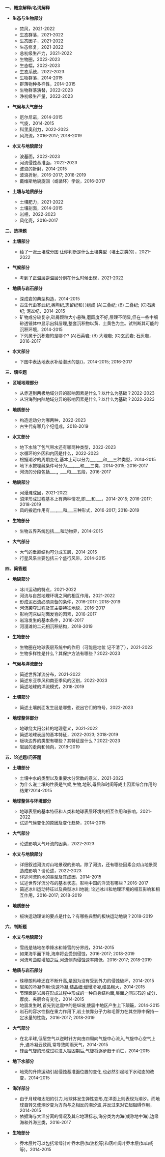 **一、概念解释/名词解释**

* **生态与生物部分**

  * 焚风，2021-2022
  * 生态群落，2021-2022
  * 生态因子，2021-2022
  * 生态修复，2021-2022
  * 总初级生产力，2021-2022
  * 生物圈，2022-2023
  * 生态幅，2022-2023
  * 生态系统，2022-2023
  * 生物群落，2014-2015
  * 群落物种多样性，2014-2015
  * 生物群落演替，2022-2023
  * 净初级生产量，2022-2023
* **气候与大气部分**

  * 厄尔尼诺，2014-2015
  * 气旋，2014-2015
  * 科里奥利力，2022-2023
  * 风海流，2016-2017; 2018-2019
* **水文与地貌部分**

  * 波基面，2022-2023
  * 河流侵蚀基准面，2022-2023
  * 波浪的折射，2014-2015
  * 波浪折射，2016-2017; 2018-2019
  * 戴维斯地貌旋回（或循环）学说，2016-2017
* **土壤与地质部分**

  * 土壤肥力，2021-2022
  * 土壤剖面，2014-2015
  * 岩相，2022-2023
  * 风化壳，2016-2017

**二、选择题**

* **土壤部分**

  * 给了一张土壤成分图 让你判断是什么土壤类型（壤土之类的），2021-2022
* **气候部分**

  * 考到了正温层逆温层分别在什么时候出现，2021-2022
* **地质与岩石部分**

  * 深成岩的典型构造，2014-2015
  * 古生代由寒武纪,奥陶纪,志留纪和( )组成 (A)三叠纪; (B) 二叠纪; (C)石炭纪; 泥盆纪，2014-2015
  * 矿物成分较复杂,碎屑颗粒大小悬殊,磨圆度不好,层理不明显,但在一些中细砂透镜体中显示出斜层理,整套沉积物以黄、土黄色为主。试判断其可能的沉积环境，2014-2015
  * 下列属于沉积岩的是哪个? (A)石英岩; (B) 大理岩; (C)玄武岩; 石灰岩，2016-2017
* **水文部分**

  * 下图中表达地表水补给潜水的是()，2014-2015; 2016-2017

**三、填空题**

* **区域地理部分**

  * 从赤道到两极地域分异的影响因素是什么？以什么为基础？2022-2023
  * 从沿海到内陆地域分异的影响因素是什么？以什么为基础？2022-2023
* **地质部分**

  * 构造运动分为哪两种，2022-2023
  * 古生代有哪几个纪组成，2018-2019
* **水文部分**

  * 地下水除了包气带水还有哪两种类型，2022-2023
  * 水循环的外因和内因是什么，2022-2023
  * 根据潮汐的周期变化,基本上可以分为\_\_\_,\_\_\_和\_\_\_三种类型，2014-2015
  * 地下水按埋藏条件可分为\_\_\_,\_\_\_和\_\_\_三类，2014-2015; 2016-2017
  * 河流的分段包括\_\_\_,**,** ,\_\_\_和\_\_\_五段，2016-2017
* **地貌部分**

  * 河漫滩成因，2021-2022
  * 沼泽形成过程基本上有两种情况,即\_\_\_和\_\_\_，2014-2015; 2016-2017; 2018-2019
  * 风的搬运作用有\_\_\_,\_\_\_和\_\_\_三种形式，2016-2017; 2018-2019
* **生物部分**

  * 生物五界系统包括\_\_\_和动物界，2014-2015
* **大气部分**

  * 大气的垂直结构可分成五层，2014-2015
  * 行星风系主要包括三个盛行风带，2014-2015

**四、简答题**

* **地貌部分**

  * 冰川运动的特点，2021-2022
  * 河流与自然地理环境之间的相互作用，2021-2022
  * 形成泥石流必须具备的条件，2016-2017; 2018-2019
  * 河流袭夺过程及其主要特征地貌，2016-2017
  * 影响河床纵剖面发育的因素，2016-2017
  * 岩溶发生的基本条件，2016-2017
  * 河漫滩的二元相沉积结构，2018-2019
* **生物部分**

  * 生物圈在地球表层系统中的作用（可能是地位 记不清了），2021-2022
  * 生物多样性是什么？其保护方法有哪些？2022-2023
* **气候与洋流部分**

  * 简述世界洋流分布，2021-2022
  * 简述东亚季风和南亚季风的区别，2022-2023
  * 简述地球的洋流模式，2018-2019
* **土壤部分**

  * 简述土壤剖面发生层是哪些，说出它们的符号，2022-2023
* **地球整体部分**

  * 地球绕太阳公转的地理意义，2021-2022
  * 简述地球表层的基本特征，2022-2023; 2018-2019
  * 板块边界的类型有哪些？其特征是什么？2022-2023
  * 岩层的走向和倾向，2018-2019

**五、论述题/问答题**

* **土壤部分**

  * 土壤中水的类型以及重要水分常数的意义，2021-2022
  * 为什么说土壤的性质是气候,生物,地形,母质和时间等成土因素综合作用的结果?2014-2015
* **地球整体与环境部分**

  * 地球表层的基本特征和人类和地球表层环境的相互作用和影响，2021-2022
  * 试述气候变化的原因及变化趋势，2014-2015
* **大气部分**

  * 论述影响大气环流的因素，2022-2023
* **水文与地貌部分**

  * 详细叙述河流对山地景观的影响。除了河流，还有哪些因素会对山地景观造成影响？请论述，2022-2023
  * 详述河流阶地的类型及其成因，2014-2015
  * 试述世界洋流分布的基本状态。影响中国的洋流有哪些？2016-2017
  * 简述冰川运动特征以及典型冰川地貌; 论述冰川和地理环境的相互影响和相互作用，2016-2017; 2018-2019
* **地质部分**

  * 板块运动理论的要点是什么？有哪些典型的板块运动地貌？2018-2019

**六、判断题**

* **水文与地貌部分**

  * 雪线是陆地冬季降水和降雪的分界线，2014-2015
  * 如果海平面下降,海岸将会受到侵蚀，2016-2017; 2018-2019
  * 河流弯曲度增加之后,河流侧向侵蚀速率降低，2016-2017; 2018-2019
* **地质与岩石部分**

  * 珠穆朗玛峰还在不断升高,是因为没有受到外力的侵蚀破坏，2014-2015
  * 岩浆的冷凝作用:快速冷凝,结晶细;缓慢冷凝,结晶粗大，2014-2015
  * 节理面是岩层在形成过程中形成的一种自身结构面,层面之间岩石的 成分、厚度、夹层会有变化，2014-2015
  * 地震发生时,首先到达震中的是纵坡,使震中地区产生上下颠簸，2014-2015
  * 岩石的容水性指在重力作用下,岩土依靠分子力和毛管力在其空隙中保持一定水量的性能，2016-2017; 2018-2019
* **大气部分**

  * 在北半球,低层空气以逆时针方向由四周向气旋中心流入,气旋中心空气上升,遇冷凝云致雨,常导致阴雨天气，2014-2015
  * 锋面气旋的形成过程进入锢囚期后,气旋将逐步趋于消亡，2014-2015
* **地下水部分**

  * 地壳的升降运动引起侵蚀基准面位置的变化,也必然引起地下水动态的改变，2014-2015
* **海洋部分**

  * 由于月球和太阳的引力,地球体发生弹性变形,在洋面上则表现为潮汐。而地球自转又使潮汐变为方向与之相反的潮汐波,并反过来对它起阻碍作用，2014-2015
  * 依据海与大洋分离的情况及其它地理标志,海分类为内海(或称地中海),边缘海和外海三类，2016-2017
* **生物部分**

  * 乔木层片可以包括常绿针叶乔木层(如油松等)和落叶阔叶乔木层(如山杨等)，2014-2015


